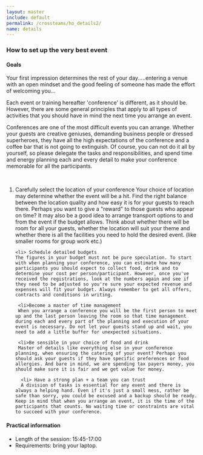 ```yaml
---
layout: master
include: default
permalink: /crossteams/ho_details2/
name: details
---
```


<h3> How to set up the very best event</h3>

<h4>Goals</h4>

Your first impression determines the rest of your day.....entering a venue with an open mindset and the good feeling of someone has made the effort of welcoming you...
<br> 
<p>
 Each event or training hereafter 'conference' is different, as it should be. However, there are some general principles that apply to all types of activities that you should have in mind the next time you arrange an event.
 </p> 
 <p>
  Conferences are one of the most difficult events you can arrange. Whether your guests are creative geniuses, demanding business people or dressed superheroes, they have all the high expectations of the conference and a coffee bar that is not going to extinguish. Of course, you can not do it all by yourself, so please delegate the tasks and responsibilities, and spend time and energy planning each and every detail to make your conference memorable for all the participants.
  </p> 
  <br>
  <ol>
   <li> Carefully select the location of your conference 
   Your choice of location may determine whether the event will be a hit. Find the right balance between the location quality and how easy it is for your guests to reach there. Perhaps you want to give a "reward" to those guests who appear on time? It may also be a good idea to arrange transport options to and from the event if the budget allows. Think about whether there will be room for all your guests, whether the location will suit your theme and whether there is all the facilities  you need to hold the desired event. (like smaller rooms for group work etc.)
   </li>
    
    <li> Schedule detailed budgets
    The figures in your budget must not be pure speculation. To start with when planning your conference, you can estimate how many participants you should expect to collect food, drink and to determine your cost per person/participant. However, once you've received the registrations, look at the numbers again and see if they need to be adjusted so you're sure your expected revenue and expenses will fit your budget. Always remember to get all offers, contracts and conditions in writing.
   </li>
     
     <li>Become a master of time management
     When you arrange a conference you will be the first person to meet up and the last person leaving the room so that time management during each and every part of the planning and execution of your event is necessary. Do not let your guests stand up and wait, you need to add a little buffer for unexpected situations.
   </li>

     <li>Be sensible in your choice of food and drink
     Master of details like everything else in your conference planning, when ensuring the catering of your event? Perhaps you should ask your guests if they have specific preferences or food allergies. And bare in mind, we are spending tax payers money, you should make sure it is fair and we get value for money.
   </li>
      
      <li> Have a strong plan + a team you can trust
      A division of tasks is essential for any event and there is always a helping hand. Even if it's just a small mess, rather be safe than sorry, you could be excused and a backup should be ready. Keep in mind that when you arrange an event, it is the time of the participants that counts. No waiting time or constraints are vital to succeed with your conference.
   </li>
 </ol>

<h4>Practical information</h4>

- Length of the session: 15:45-17:00
- Requirements: bring your laptop.


